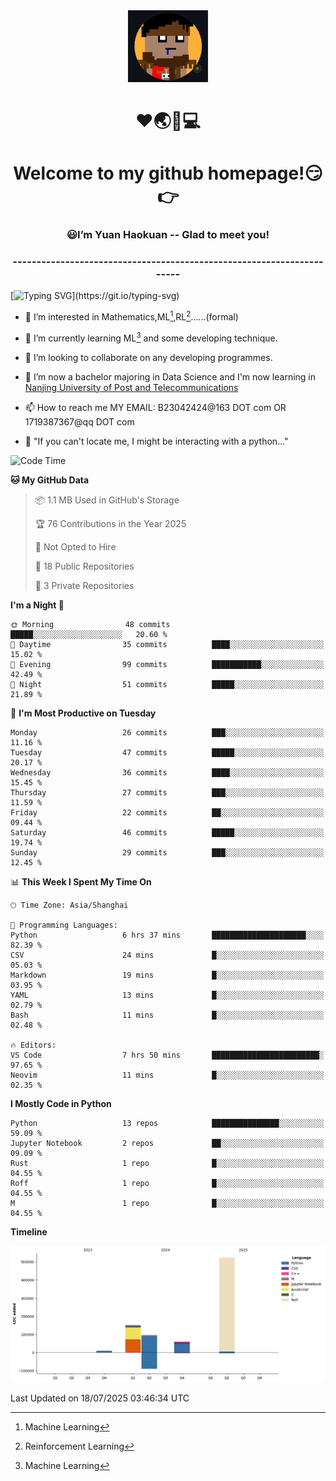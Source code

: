 <div align=center>
  <img width=128 src="image/figure.png">
</div>
<h1 align="center">❤🌏🚩💻</h1>
<h1 align="center">Welcome to my github homepage!😏👉</h1>
<h3 align="center" >😃I’m Yuan Haokuan -- Glad to meet you!</h3>
<h3 align="center" >----------------------------------------------------------------------</h3>

  [![Typing SVG](https://readme-typing-svg.herokuapp.com?font=Fira+Code&pause=1000&random=false&width=450&lines=Here's+my+personal+infomation:)](https://git.io/typing-svg)

- 👀 I’m interested in Mathematics,ML[^1],RL[^2]......(formal)
  
- 🌱 I’m currently learning ML[^1] and some developing technique.
  
- 💞️ I’m looking to collaborate on any developing programmes.
  
- 🍉 I’m now a bachelor majoring in Data Science and I'm now learning in [Nanjing University of Post and Telecommunications](https://www.njupt.edu.cn/main.psp)
  
- 📫 How to reach me MY EMAIL: B23042424@163 DOT com OR 1719387367@qq DOT com

- 🐍 "If you can't locate me, I might be interacting with a python..."

<!--START_SECTION:waka-->
![Code Time](http://img.shields.io/badge/Code%20Time-343%20hrs%2053%20mins-blue)

**🐱 My GitHub Data** 

> 📦 1.1 MB Used in GitHub's Storage 
 > 
> 🏆 76 Contributions in the Year 2025
 > 
> 🚫 Not Opted to Hire
 > 
> 📜 18 Public Repositories 
 > 
> 🔑 3 Private Repositories 
 > 
**I'm a Night 🦉** 

```text
🌞 Morning                48 commits          █████░░░░░░░░░░░░░░░░░░░░   20.60 % 
🌆 Daytime                35 commits          ████░░░░░░░░░░░░░░░░░░░░░   15.02 % 
🌃 Evening                99 commits          ███████████░░░░░░░░░░░░░░   42.49 % 
🌙 Night                  51 commits          █████░░░░░░░░░░░░░░░░░░░░   21.89 % 
```
📅 **I'm Most Productive on Tuesday** 

```text
Monday                   26 commits          ███░░░░░░░░░░░░░░░░░░░░░░   11.16 % 
Tuesday                  47 commits          █████░░░░░░░░░░░░░░░░░░░░   20.17 % 
Wednesday                36 commits          ████░░░░░░░░░░░░░░░░░░░░░   15.45 % 
Thursday                 27 commits          ███░░░░░░░░░░░░░░░░░░░░░░   11.59 % 
Friday                   22 commits          ██░░░░░░░░░░░░░░░░░░░░░░░   09.44 % 
Saturday                 46 commits          █████░░░░░░░░░░░░░░░░░░░░   19.74 % 
Sunday                   29 commits          ███░░░░░░░░░░░░░░░░░░░░░░   12.45 % 
```


📊 **This Week I Spent My Time On** 

```text
🕑︎ Time Zone: Asia/Shanghai

💬 Programming Languages: 
Python                   6 hrs 37 mins       █████████████████████░░░░   82.39 % 
CSV                      24 mins             █░░░░░░░░░░░░░░░░░░░░░░░░   05.03 % 
Markdown                 19 mins             █░░░░░░░░░░░░░░░░░░░░░░░░   03.95 % 
YAML                     13 mins             █░░░░░░░░░░░░░░░░░░░░░░░░   02.79 % 
Bash                     11 mins             █░░░░░░░░░░░░░░░░░░░░░░░░   02.48 % 

🔥 Editors: 
VS Code                  7 hrs 50 mins       ████████████████████████░   97.65 % 
Neovim                   11 mins             █░░░░░░░░░░░░░░░░░░░░░░░░   02.35 % 
```

**I Mostly Code in Python** 

```text
Python                   13 repos            ███████████████░░░░░░░░░░   59.09 % 
Jupyter Notebook         2 repos             ██░░░░░░░░░░░░░░░░░░░░░░░   09.09 % 
Rust                     1 repo              █░░░░░░░░░░░░░░░░░░░░░░░░   04.55 % 
Roff                     1 repo              █░░░░░░░░░░░░░░░░░░░░░░░░   04.55 % 
M                        1 repo              █░░░░░░░░░░░░░░░░░░░░░░░░   04.55 % 
```



**Timeline**

![Lines of Code chart](https://raw.githubusercontent.com/WilbertYuan/WilbertYuan/main/assets/bar_graph.png)


 Last Updated on 18/07/2025 03:46:34 UTC
<!--END_SECTION:waka-->

<!---
WilbertYuan/WilbertYuan is a ✨ special ✨ repository because its `README.md` (this file) appears on your GitHub profile.
You can click the Preview link to take a look at your changes.
--->
[^1]:Machine Learning
[^2]:Reinforcement Learning
